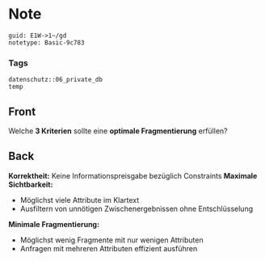 # Note
```
guid: E1W->1~/gd
notetype: Basic-9c783
```

### Tags
```
datenschutz::06_private_db
temp
```

## Front
Welche <b>3 Kriterien</b> sollte eine <b>optimale
Fragmentierung</b> erfüllen?

## Back
<b>Korrektheit:</b> Keine Informationspreisgabe bezüglich
Constraints <b>Maximale Sichtbarkeit:</b>
<ul>
  <li>Möglichst viele Attribute im Klartext
  <li>Ausfiltern von unnötigen Zwischenergebnissen ohne
  Entschlüsselung
</ul><b>Minimale Fragmentierung:</b>
<ul>
  <li>Möglichst wenig Fragmente mit nur wenigen Attributen
  <li>Anfragen mit mehreren Attributen effizient ausführen
</ul>
